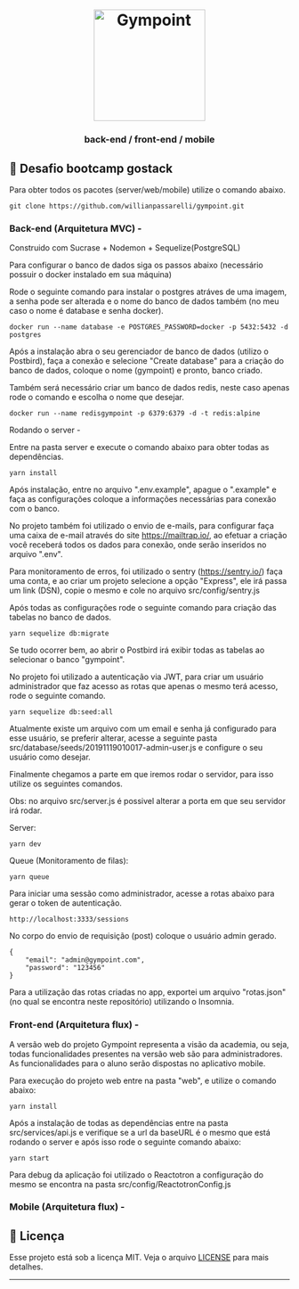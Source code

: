 <h1 align="center">
  <img alt="Gympoint" title="Gympoint" src=".github/logo.png" width="200px" />
</h1>

<h3 align="center">
  back-end / front-end / mobile
</h3>

## 🚀 Desafio bootcamp gostack

Para obter todos os pacotes (server/web/mobile) utilize o comando abaixo.

```
git clone https://github.com/willianpassarelli/gympoint.git
```

### Back-end (Arquitetura MVC) -
Construido com Sucrase + Nodemon + Sequelize(PostgreSQL)

Para configurar o banco de dados siga os passos abaixo (necessário possuir o docker instalado em sua máquina)

Rode o seguinte comando para instalar o postgres atráves de uma imagem, a senha pode ser alterada e o nome do banco de dados também (no meu caso o nome é database e senha docker).
```
docker run --name database -e POSTGRES_PASSWORD=docker -p 5432:5432 -d postgres
```
Após a instalação abra o seu gerenciador de banco de dados (utilizo o Postbird),
faça a conexão e selecione "Create database" para a criação do banco de dados, coloque o nome (gympoint) e pronto, banco criado.

Também será necessário criar um banco de dados redis, neste caso apenas rode o comando e escolha o nome que desejar.

```
docker run --name redisgympoint -p 6379:6379 -d -t redis:alpine
```

Rodando o server -

Entre na pasta server e execute o comando abaixo para obter todas as dependências.
```
yarn install
```

Após instalação, entre no arquivo ".env.example", apague o ".example" e faça as configurações coloque a informações necessárias para conexão com o banco.

No projeto também foi utilizado o envio de e-mails, para configurar faça uma caixa de e-mail através do site https://mailtrap.io/, ao efetuar a criação você receberá todos os dados para conexão, onde serão inseridos no arquivo ".env".

Para monitoramento de erros, foi utilizado o sentry (https://sentry.io/) faça uma conta, e ao criar um projeto selecione a opção "Express", ele irá passa um link (DSN), copie o mesmo e cole no arquivo src/config/sentry.js

Após todas as configurações rode o seguinte comando para criação das tabelas no banco de dados.
```
yarn sequelize db:migrate
```
Se tudo ocorrer bem, ao abrir o Postbird irá exibir todas as tabelas ao selecionar o banco "gympoint".

No projeto foi utilizado a autenticação via JWT, para criar um usuário administrador que faz acesso as rotas que apenas o mesmo terá acesso, rode o seguinte comando.

```
yarn sequelize db:seed:all
```

Atualmente existe um arquivo com um email e senha já configurado para esse usuário,
se preferir alterar, acesse a seguinte pasta src/database/seeds/20191119010017-admin-user.js e configure o seu usuário como desejar.

Finalmente chegamos a parte em que iremos rodar o servidor, para isso utilize os seguintes comandos.

Obs: no arquivo src/server.js é possivel alterar a porta em que seu servidor irá rodar.

Server:
```
yarn dev
```
Queue (Monitoramento de filas):
```
yarn queue
```

Para iniciar uma sessão como administrador, acesse a rotas abaixo para gerar o token de autenticação.

```
http://localhost:3333/sessions
```
No corpo do envio de requisição (post) coloque o usuário admin gerado. 
```
{
	"email": "admin@gympoint.com",
	"password": "123456"
}
```

Para a utilização das rotas criadas no app, exportei um arquivo "rotas.json" (no qual se encontra neste repositório) utilizando o Insomnia.


### Front-end (Arquitetura flux) -

A versão web do projeto Gympoint representa a visão da academia, ou seja, todas funcionalidades presentes na versão web são para administradores. As funcionalidades para o aluno serão dispostas no aplicativo mobile.

Para execução do projeto web entre na pasta "web", e utilize o comando abaixo:

```
yarn install
```

Após a instalação de todas as dependências entre na pasta src/services/api.js
e verifique se a url da baseURL é o mesmo que está rodando o server e após isso rode o seguinte comando abaixo:

```
yarn start
```

Para debug da aplicação foi utilizado o Reactotron a configuração do mesmo se encontra na pasta src/config/ReactotronConfig.js

### Mobile (Arquitetura flux) -



## 📝 Licença

Esse projeto está sob a licença MIT. Veja o arquivo [LICENSE](LICENSE.md) para mais detalhes.

---
